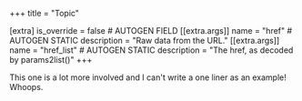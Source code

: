 +++
title = "Topic"

[extra]
is_override = false # AUTOGEN FIELD
[[extra.args]]
name = "href" # AUTOGEN STATIC
description = "Raw data from the URL."
[[extra.args]]
name = "href_list" # AUTOGEN STATIC
description = "The href, as decoded by params2list()"
+++

This one is a lot more involved and I can't write a one liner as an example! Whoops.